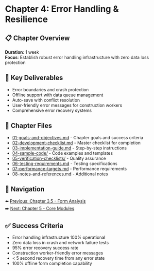 # Chapter 4: Error Handling & Resilience

## 📋 Chapter Overview

**Duration**: 1 week  
**Focus**: Establish robust error handling infrastructure with zero data loss protection

## 🎯 Key Deliverables

- Error boundaries and crash protection
- Offline support with data queue management
- Auto-save with conflict resolution
- User-friendly error messages for construction workers
- Comprehensive error recovery systems

## 📁 Chapter Files

- [01-goals-and-objectives.md](./01-goals-and-objectives.md) - Chapter goals and success criteria
- [02-development-checklist.md](./02-development-checklist.md) - Master checklist for completion
- [03-implementation-guide.md](./03-implementation-guide.md) - Step-by-step instructions
- [04-sample-code/](./04-sample-code/) - Code examples and templates
- [05-verification-checklists/](./05-verification-checklists/) - Quality assurance
- [06-testing-requirements.md](./06-testing-requirements.md) - Testing specifications
- [07-performance-targets.md](./07-performance-targets.md) - Performance requirements
- [08-notes-and-references.md](./08-notes-and-references.md) - Additional notes

## 🔗 Navigation

⬅️ [Previous: Chapter 3.5 - Form Analysis](../chapter-03-5-form-analysis/README.md)  
➡️ [Next: Chapter 5 - Core Modules](../chapter-05-core-modules/README.md)

## ✅ Success Criteria

- Error handling infrastructure 100% operational
- Zero data loss in crash and network failure tests
- 95% error recovery success rate
- Construction worker-friendly error messages
- < 5 second recovery time from any error state
- 100% offline form completion capability
